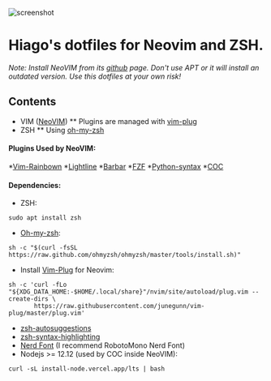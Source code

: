 ![screenshot](/dotfiles/images/screenshot.png?raw=true)
# Hiago's dotfiles for Neovim and ZSH.
*Note: Install NeoVIM from its [github](https://github.com/neovim/neovim/wiki/Installing-Neovim) page. Don't use APT or it will install an outdated version. Use this dotfiles at your own risk!*

## Contents
* VIM ([NeoVIM](https://neovim.io/))
** Plugins are managed with [vim-plug](https://github.com/junegunn/vim-plug)
* ZSH
** Using [oh-my-zsh](https://ohmyz.sh/)

#### Plugins Used by NeoVIM:
*[Vim-Rainbown](https://github.com/frazrepo/vim-rainbow)
*[Lightline](https://github.com/itchyny/lightline.vim)
*[Barbar](https://github.com/romgrk/barbar.nvim)
*[FZF](https://github.com/junegunn/fzf.vim)
*[Python-syntax](https://github.com/vim-python/python-syntax)
*[COC](https://github.com/neoclide/coc.nvim)

#### Dependencies:
* ZSH:
```
sudo apt install zsh
```
* [Oh-my-zsh](https://ohmyz.sh/):
```
sh -c "$(curl -fsSL https://raw.github.com/ohmyzsh/ohmyzsh/master/tools/install.sh)"
```
* Install [Vim-Plug](https://github.com/junegunn/vim-plug) for Neovim:
```
sh -c 'curl -fLo "${XDG_DATA_HOME:-$HOME/.local/share}"/nvim/site/autoload/plug.vim --create-dirs \
       https://raw.githubusercontent.com/junegunn/vim-plug/master/plug.vim'
```
* [zsh-autosuggestions](https://github.com/zsh-users/zsh-autosuggestions)
* [zsh-syntax-highlighting](https://github.com/zsh-users/zsh-syntax-highlighting)
* [Nerd Font](https://www.nerdfonts.com/) (I recommend RobotoMono Nerd Font)  
* Nodejs >= 12.12 (used by COC inside NeoVIM):  
```
curl -sL install-node.vercel.app/lts | bash 
```
